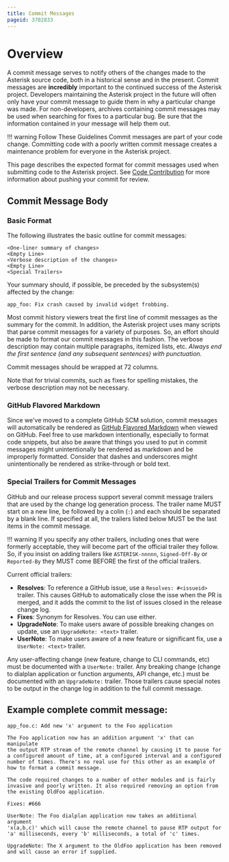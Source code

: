 ```yaml
---
title: Commit Messages
pageid: 3702833
---
```


# Overview

A commit message serves to notify others of the changes made to the Asterisk source code, both in a historical sense and in the present. Commit messages are **incredibly** important to the continued success of the Asterisk project. Developers maintaining the Asterisk project in the future will often only have your commit message to guide them in why a particular change was made. For non-developers, archives containing commit messages may be used when searching for fixes to a particular bug. Be sure that the information contained in your message will help them out.

!!! warning Follow These Guidelines
    Commit messages are part of your code change. Committing code with a poorly written commit message creates a maintenance problem for everyone in the Asterisk project.  


[//]: # (end-warning)


This page describes the expected format for commit messages used when submitting code to the Asterisk project. See [Code Contribution](/Development/Policies-and-Procedures/Code-Contribution) for more information about pushing your commit for review.

## Commit Message Body

### Basic Format

The following illustrates the basic outline for commit messages:

```
<One-liner summary of changes>
<Empty Line>
<Verbose description of the changes>
<Empty Line>
<Special Trailers>

```

Your summary should, if possible, be preceded by the subsystem(s) affected by the change:

```
app_foo: Fix crash caused by invalid widget frobbing.

```

Most commit history viewers treat the first line of commit messages as the summary for the commit. In addition, the Asterisk project uses many scripts that parse commit messages for a variety of purposes. So, an effort should be made to format our commit messages in this fashion. The verbose description may contain multiple paragraphs, itemized lists, etc. *Always end the first sentence (and any subsequent sentences) with punctuation.*

Commit messages should be wrapped at 72 columns.

Note that for trivial commits, such as fixes for spelling mistakes, the verbose description may not be necessary.

### GitHub Flavored Markdown

Since we've moved to a complete GitHub SCM solution, commit messages will automatically be rendered as [GitHub Flavored Markdown](https://github.github.com/gfm/) when viewed on GitHub.  Feel free to use markdown intentionally, especially to format code snippets, but also be aware that things you used to put in commit messages might unintentionally be rendered as markdown and be improperly formatted.  Consider that dashes and underscores might unintentionally be rendered as strike-through or bold text.

### Special Trailers for Commit Messages

GitHub and our release process support several commit message trailers that are used by the change log generation process.  The trailer name MUST start on a new line, be followed by a colin (`:`) and each should be separated by a blank line.  If specified at all, the trailers listed below MUST be the last items in the commit message.  

!!! warning
    If you specify any other trailers, including ones that were formerly acceptable, they will become part of the official trailer they follow. So, if you insist on adding trailers like `ASTERISK-nnnnn`, `Signed-Off-By` or `Reported-By` they MUST come BEFORE the first of the official trailers.

Current official trailers:

* **Resolves**: To reference a GitHub issue, use a  `Resolves: #<issueid>` trailer.  This causes GitHub to automatically close the isse when the PR is merged, and it adds the commit to the list of issues closed in the release change log.
* **Fixes**: Synonym for Resolves.  You can use either.
* **UpgradeNote**: To make users aware of possible breaking changes on update, use an `UpgradeNote: <text>` trailer.
* **UserNote**: To make users aware of a new feature or significant fix, use a `UserNote: <text>` trailer.

Any user-affecting change (new feature, change to CLI commands, etc) must be documented with a `UserNote:` trailer.   Any breaking change (change to dialplan application or function arguments, API change, etc.) must be documented with an `UpgradeNote:` trailer.   Those trailers cause special notes to be output in the change log in addition to the full commit message.

## Example complete commit message:

```
app_foo.c: Add new 'x' argument to the Foo application

The Foo application now has an addition argument 'x' that can manipulate
the output RTP stream of the remote channel by causing it to pause for
a configured amount of time, at a configured interval and a configured
number of times. There's no real use for this other as an example of
how to format a commit message. 

The code required changes to a number of other modules and is fairly
invasive and poorly written. It also required removing an option from
the existing OldFoo application.

Fixes: #666

UserNote: The Foo dialplan application now takes an additional argument
'x(a,b,c)' which will cause the remote channel to pause RTP output for
'a' milliseconds, every 'b' milliseconds, a total of 'c' times.

UpgradeNote: The X argument to the OldFoo application has been removed
and will cause an error if supplied.

```

